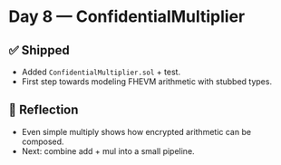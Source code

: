 # Day 8 — ConfidentialMultiplier

## ✅ Shipped
- Added `ConfidentialMultiplier.sol` + test.
- First step towards modeling FHEVM arithmetic with stubbed types.

## 🧠 Reflection
- Even simple multiply shows how encrypted arithmetic can be composed.
- Next: combine add + mul into a small pipeline.
